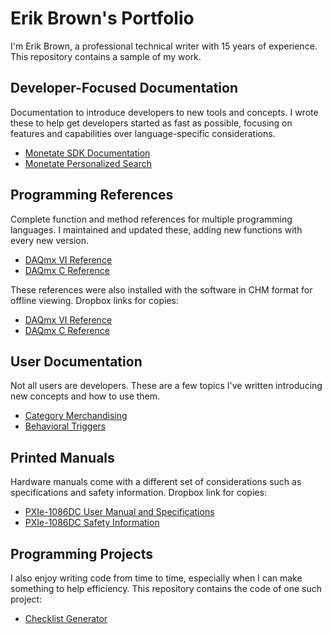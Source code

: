 # Erik Brown's Portfolio
I'm Erik Brown, a professional technical writer with 15 years of experience. This repository contains a sample of my work.

## Developer-Focused Documentation
Documentation to introduce developers to new tools and concepts. I wrote these to help get developers started as fast as possible, focusing on features and capabilities over language-specific considerations.
* [Monetate SDK Documentation](https://developer.monetate.com/sdks)
* [Monetate Personalized Search](https://developer.monetate.com/personalized-search)

## Programming References
Complete function and method references for multiple programming languages. I maintained and updated these, adding new functions with every new version.
* [DAQmx VI Reference](https://www.ni.com/docs/en-US/bundle/ni-daqmx-labview-api-ref/page/lvdaqmx/palmain.html)
* [DAQmx C Reference](https://www.ni.com/docs/en-US/bundle/ni-daqmx-c-api-ref/page/cdaqmx/help_file_title.html)

These references were also installed with the software in CHM format for offline viewing. Dropbox links for copies:
* [DAQmx VI Reference](https://www.dropbox.com/scl/fi/82t0ryk0nvgpv8nbi3oe0/lvdaqmx.chm?rlkey=tnwq4g8xw7xg17km0knu8o3zj&st=mqh4k5mx&dl=0)
* [DAQmx C Reference](https://www.dropbox.com/scl/fi/j8ufqs5fa2c44ks18u9ho/lciviref.chm?rlkey=xolvi8fwjiogm8n2f70hmyr3u&st=bd1cx1fm&dl=0)

## User Documentation
Not all users are developers. These are a few topics I've written introducing new concepts and how to use them.
* [Category Merchandising](https://docs.monetate.com/docs/category-merchandising)
* [Behavioral Triggers](https://docs.monetate.com/docs/create-a-behavioral-triggers-extract)

## Printed Manuals
Hardware manuals come with a different set of considerations such as specifications and safety information. Dropbox link for copies:
* [PXIe-1086DC User Manual and Specifications](https://www.dropbox.com/scl/fi/iztahslx95efe4arpt9o7/PXIe-1086DC-UM.pdf?rlkey=qkcjdtigilgxgf2fwe9zjal9k&st=zlsezk7c&dl=0)
* [PXIe-1086DC Safety Information](https://www.dropbox.com/scl/fi/hrxdm6cxbizhupdngo6lo/1086DCseri.pdf?rlkey=nxk2pypuhyxwbjxq0shfpgmbw&st=crmm2y82&dl=0)

## Programming Projects
I also enjoy writing code from time to time, especially when I can make something to help efficiency. This repository contains the code of one such project:
* [Checklist Generator](https://github.com/brownerikc/checklist-generator)
